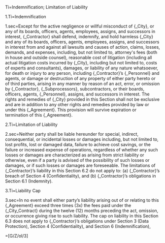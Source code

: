 Ti=Indemnification; Limitation of Liability

1.Ti=Indemnification

1.sec=Except for the active negligence or willful misconduct of {_City}, or any of its boards, officers, agents, employees, assigns, and successors in interest, {_Contractor} shall defend, indemnify, and hold harmless {_City} and any of its boards, officers, agents, employees, assigns, and successors in interest from and against all lawsuits and causes of action, claims, losses, demands, and expenses, including, but not limited to, attorney's fees (both in house and outside counsel), reasonable cost of litigation (including all actual litigation costs incurred by {_City}, including but not limited to, costs of experts and consultants), damages, or liability of any nature whatsoever, for death or injury to any person, including {_Contractor}’s {_Personnel} and agents, or damage or destruction of any property of either party hereto or of third parties, arising in any manner by reason of an act, error, or omission by {_Contractor}, {_Subprocessors}, subcontractors, or their boards, officers, agents, {_Personnel}, assigns, and successors in interest. The rights and remedies of {_City} provided in this Section shall not be exclusive and are in addition to any other rights and remedies provided by law or under this {_Agreement}. This provision will survive expiration or termination of this {_Agreement}.

2.Ti=Limitation of Liability

2.sec=Neither party shall be liable hereunder for special, indirect, consequential, or incidental losses or damages including, but not limited to, lost profits, lost or damaged data, failure to achieve cost savings, or the failure or increased expense of operations, regardless of whether any such losses or damages are characterized as arising from strict liability or otherwise, even if a party is advised of the possibility of such losses or damages, or if such losses or damages are foreseeable. The limitations of {_Contractor}’s liability in this Section 6.2 do not apply to: (a) {_Contractor}’s breach of Section 4 (Confidentiality), and (b) {_Contractor}’s obligations in Section 6.1 (Indemnity).

3.Ti=Liability Cap

3.sec=In no event shall either party’s liability arising out of or relating to this {_Agreement} exceed three times (3x) the fees paid under the {_City_Contract} during the twelve (12) months preceding the act, omission, or occurrence giving rise to such liability. The cap on liability in this Section 6.3 does not apply to {_Contractor}’s obligations under Section 3 (Data Protection), Section 4 (Confidentiality), and Section 6 (Indemnification),

=[G/Z/ol/3]
